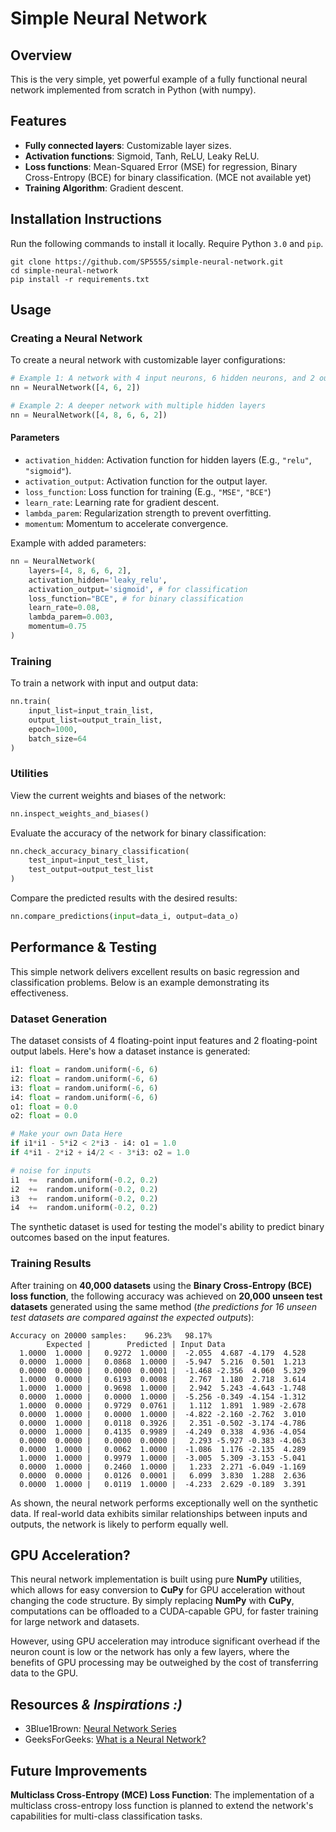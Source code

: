 
# Simple Neural Network

## Overview
This is the very simple, yet powerful example of a fully functional neural network implemented from scratch in Python (with numpy).

## Features
- **Fully connected layers**: Customizable layer sizes.
- **Activation functions**: Sigmoid, Tanh, ReLU, Leaky ReLU.
- **Loss functions**: Mean-Squared Error (MSE) for regression, Binary Cross-Entropy (BCE) for binary classification. (MCE not available yet)
- **Training Algorithm**: Gradient descent.

## Installation Instructions
Run the following commands to install it locally. Require Python `3.0` and `pip`.
```
git clone https://github.com/SP5555/simple-neural-network.git
cd simple-neural-network
pip install -r requirements.txt
```

## Usage

### Creating a Neural Network
To create a neural network with customizable layer configurations:
```python
# Example 1: A network with 4 input neurons, 6 hidden neurons, and 2 output neurons
nn = NeuralNetwork([4, 6, 2])

# Example 2: A deeper network with multiple hidden layers
nn = NeuralNetwork([4, 8, 6, 6, 2])
```
#### Parameters
* `activation_hidden`: Activation function for hidden layers (E.g., `"relu"`, `"sigmoid"`).
* `activation_output`: Activation function for the output layer.
* `loss_function`: Loss function for training (E.g., `"MSE"`, `"BCE"`)
* `learn_rate`: Learning rate for gradient descent.
* `lambda_parem`: Regularization strength to prevent overfitting.
* `momentum`: Momentum to accelerate convergence.

Example with added parameters:
```python
nn = NeuralNetwork(
	layers=[4, 8, 6, 6, 2],
	activation_hidden='leaky_relu',
	activation_output='sigmoid', # for classification
	loss_function="BCE", # for binary classification
	learn_rate=0.08,
	lambda_parem=0.003,
	momentum=0.75
)
```
### Training
To train a network with input and output data:
```python
nn.train(
	input_list=input_train_list,
	output_list=output_train_list,
	epoch=1000,
	batch_size=64
)
```
### Utilities
View the current weights and biases of the network:
```python
nn.inspect_weights_and_biases()
```
Evaluate the accuracy of the network for binary classification:
```python
nn.check_accuracy_binary_classification(
	test_input=input_test_list,
	test_output=output_test_list
)
```
Compare the predicted results with the desired results:
```python
nn.compare_predictions(input=data_i, output=data_o)
```

## Performance & Testing
This simple network delivers excellent results on basic regression and classification problems. Below is an example demonstrating its effectiveness.
### Dataset Generation
The dataset consists of 4 floating-point input features and 2 floating-point output labels. Here's how a dataset instance is generated:
```python
i1: float = random.uniform(-6, 6)
i2: float = random.uniform(-6, 6)
i3: float = random.uniform(-6, 6)
i4: float = random.uniform(-6, 6)
o1: float = 0.0
o2: float = 0.0

# Make your own Data Here
if i1*i1 - 5*i2 < 2*i3 - i4: o1 = 1.0
if 4*i1 - 2*i2 + i4/2 < - 3*i3: o2 = 1.0

# noise for inputs
i1  +=  random.uniform(-0.2, 0.2)
i2  +=  random.uniform(-0.2, 0.2)
i3  +=  random.uniform(-0.2, 0.2)
i4  +=  random.uniform(-0.2, 0.2)
```
The synthetic dataset is used for testing the model's ability to predict binary outcomes based on the input features.
### Training Results
After training on **40,000 datasets** using the **Binary Cross-Entropy (BCE) loss function**, the following accuracy was achieved on **20,000 unseen test datasets** generated using the same method (*the predictions for 16 unseen test datasets are compared against the expected outputs*):
```
Accuracy on 20000 samples:    96.23%   98.17%
        Expected |        Predicted | Input Data
  1.0000  1.0000 |   0.9272  1.0000 |  -2.055  4.687 -4.179  4.528
  0.0000  1.0000 |   0.0868  1.0000 |  -5.947  5.216  0.501  1.213
  0.0000  0.0000 |   0.0000  0.0001 |  -1.468 -2.356  4.060  5.329
  1.0000  0.0000 |   0.6193  0.0008 |   2.767  1.180  2.718  3.614
  1.0000  1.0000 |   0.9698  1.0000 |   2.942  5.243 -4.643 -1.748
  0.0000  1.0000 |   0.0000  1.0000 |  -5.256 -0.349 -4.154 -1.312
  1.0000  0.0000 |   0.9729  0.0761 |   1.112  1.891  1.989 -2.678
  0.0000  1.0000 |   0.0000  1.0000 |  -4.822 -2.160 -2.762  3.010
  0.0000  1.0000 |   0.0118  0.3926 |   2.351 -0.502 -3.174 -4.786
  0.0000  1.0000 |   0.4135  0.9989 |  -4.249  0.338  4.936 -4.054
  0.0000  0.0000 |   0.0000  0.0000 |   2.293 -5.927 -0.383 -4.063
  0.0000  1.0000 |   0.0062  1.0000 |  -1.086  1.176 -2.135  4.289
  1.0000  1.0000 |   0.9979  1.0000 |  -3.005  5.309 -3.153 -5.041
  0.0000  1.0000 |   0.2460  1.0000 |   1.233  2.271 -6.049 -1.169
  0.0000  0.0000 |   0.0126  0.0001 |   6.099  3.830  1.288  2.636
  0.0000  1.0000 |   0.0119  1.0000 |  -4.233  2.629 -0.189  3.391
```
As shown, the neural network performs exceptionally well on the synthetic data. If real-world data exhibits similar relationships between inputs and outputs, the network is likely to perform equally well.

## GPU Acceleration?
This neural network implementation is built using pure **NumPy** utilities, which allows for easy conversion to **CuPy** for GPU acceleration without changing the code structure. By simply replacing **NumPy** with **CuPy**, computations can be offloaded to a CUDA-capable GPU, for faster training for large network and datasets.

However, using GPU acceleration may introduce significant overhead if the neuron count is low or the network has only a few layers, where the benefits of GPU processing may be outweighed by the cost of transferring data to the GPU.

## Resources *& Inspirations :)*
- 3Blue1Brown: [Neural Network Series](https://youtube.com/playlist?list=PLZHQObOWTQDNU6R1_67000Dx_ZCJB-3pi&si=856ZSYGlqoSCdHB2)
- GeeksForGeeks: [What is a Neural Network?](https://www.geeksforgeeks.org/neural-networks-a-beginners-guide/)

## Future Improvements
**Multiclass Cross-Entropy (MCE) Loss Function**: The implementation of a multiclass cross-entropy loss function is planned to extend the network's capabilities for multi-class classification tasks.